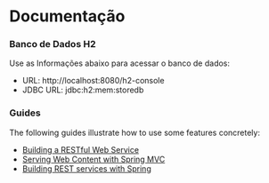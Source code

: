 # Documentação

### Banco de Dados H2
Use as Informações abaixo para acessar o banco de dados:

* URL: http://localhost:8080/h2-console
* JDBC URL: jdbc:h2:mem:storedb

### Guides
The following guides illustrate how to use some features concretely:

* [Building a RESTful Web Service](https://spring.io/guides/gs/rest-service/)
* [Serving Web Content with Spring MVC](https://spring.io/guides/gs/serving-web-content/)
* [Building REST services with Spring](https://spring.io/guides/tutorials/bookmarks/)


